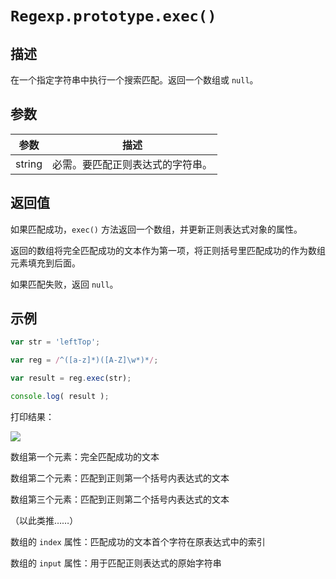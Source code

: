 # `Regexp.prototype.exec()`

## 描述

在一个指定字符串中执行一个搜索匹配。返回一个数组或 `null`。

## 参数

参数 | 描述
--- | ---
string | 必需。要匹配正则表达式的字符串。

## 返回值

如果匹配成功，`exec()` 方法返回一个数组，并更新正则表达式对象的属性。

返回的数组将完全匹配成功的文本作为第一项，将正则括号里匹配成功的作为数组元素填充到后面。

如果匹配失败，返回 `null`。

## 示例

```js
var str = 'leftTop';

var reg = /^([a-z]*)([A-Z]\w*)*/;

var result = reg.exec(str);

console.log( result );
```
打印结果：

![](http://p2btijoky.bkt.clouddn.com/18-3-15/94950726.jpg)


数组第一个元素：完全匹配成功的文本

数组第二个元素：匹配到正则第一个括号内表达式的文本

数组第三个元素：匹配到正则第二个括号内表达式的文本

（以此类推……）

数组的 `index` 属性：匹配成功的文本首个字符在原表达式中的索引

数组的 `input` 属性：用于匹配正则表达式的原始字符串
